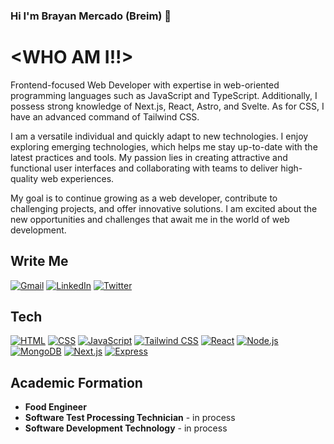 ### Hi I'm Brayan Mercado (Breim) 👋
# **<WHO AM I!!>**

Frontend-focused Web Developer with expertise in web-oriented programming languages such as JavaScript and TypeScript. Additionally, I possess strong knowledge of Next.js, React, Astro, and Svelte. As for CSS, I have an advanced command of Tailwind CSS.

I am a versatile individual and quickly adapt to new technologies. I enjoy exploring emerging technologies, which helps me stay up-to-date with the latest practices and tools. My passion lies in creating attractive and functional user interfaces and collaborating with teams to deliver high-quality web experiences.

My goal is to continue growing as a web developer, contribute to challenging projects, and offer innovative solutions. I am excited about the new opportunities and challenges that await me in the world of web development.

## **Write Me**

[![Gmail](https://img.shields.io/badge/Gmail-breim.dev@gmail.com-EA4335?style=for-the-badge&logo=gmail&logoColor=white&labelColor=101010)](mailto:brymsx@gmail.com)
[![LinkedIn](https://img.shields.io/badge/LinkedIn-Brayan_Mercado-0077B5?style=for-the-badge&logo=linkedin&logoColor=white&labelColor=101010)](https://www.linkedin.com/in/brayan-mercado-sanmart%C3%ADn-8a69821b1/)
[![Twitter](https://img.shields.io/badge/Twitter-@BreimDev-1DA1F2?style=for-the-badge&logo=twitter&logoColor=white&labelColor=101010)](https://twitter.com/BreimDev)


## **Tech**
[![HTML](https://img.shields.io/badge/HTML5-E34F26?style=for-the-badge&logo=html5&logoColor=white&labelColor=101010)]()
[![CSS](https://img.shields.io/badge/CSS-1572B6?style=for-the-badge&logo=css3&logoColor=white&labelColor=101010)]()
[![JavaScript](https://img.shields.io/badge/JavaScript-F7DF1E?style=for-the-badge&logo=javascript&logoColor=white&labelColor=101010)]()
[![Tailwind CSS](https://img.shields.io/badge/TailwindCSS-06B6D4?style=for-the-badge&logo=tailwindcss&logoColor=white&labelColor=101010)]()
[![React](https://img.shields.io/badge/React-61DAFB?style=for-the-badge&logo=react&logoColor=white&labelColor=101010)]()
[![Node.js](https://img.shields.io/badge/Node.js-339933?style=for-the-badge&logo=nodedotjs&logoColor=white&labelColor=101010)]()
[![MongoDB](https://img.shields.io/badge/mongodb-47A248?style=for-the-badge&logo=mongodb&logoColor=white&labelColor=101010)]()
[![Next.js](https://img.shields.io/badge/next.js-000000?style=for-the-badge&logo=nextdotjs&logoColor=white&labelColor=101010)]()
[![Express](https://img.shields.io/badge/express-000000?style=for-the-badge&logo=express&logoColor=white&labelColor=101010)]()

## **Academic Formation**
- **Food Engineer**
- **Software Test Processing Technician** - in process
- **Software Development Technology** - in process
